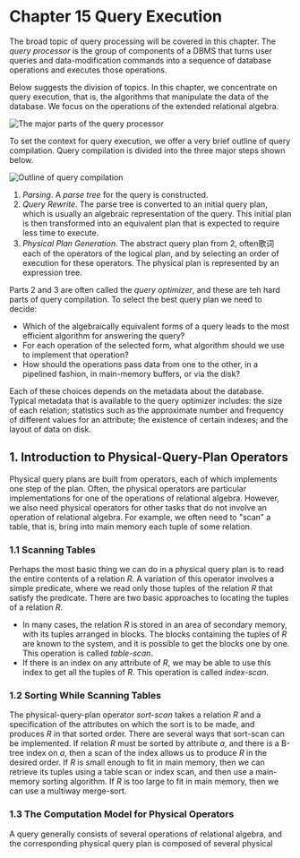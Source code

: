 # Chapter 15 Query Execution

The broad topic of query processing will be covered in this chapter. The
*query processor* is the group of components of a DBMS that turns user queries
and data-modification commands into a sequence of database operations and
executes those operations.

Below suggests the division of topics. In this chapter, we concentrate
on query execution, that is, the algorithms that manipulate the data of the
database. We focus on the operations of the extended relational algebra.

![The major parts of the query processor](https://s2.loli.net/2022/04/07/Lw3IzYiuSd4VbX8.png)

To set the context for query execution, we offer a very brief outline
of query compilation. Query compilation is divided into the three
major steps shown below.

![Outline of query compilation](https://s2.loli.net/2022/04/07/GORpsJE2dViwqDY.png)

1. *Parsing*. A *parse tree* for the query is constructed.
2. *Query Rewrite*. The parse tree is converted to an initial query plan,
which is usually an algebraic representation of the query. This initial
plan is then transformed into an equivalent plan that is expected to
require less time to execute.
3. *Physical Plan Generation*. The abstract query plan from 2, often歌词each of the operators of the logical
plan, and by selecting an order of execution for these operators.
The physical plan is represented by an expression tree.

Parts 2 and 3 are often called the *query optimizer*, and these are
teh hard parts of query compilation. To select the best query plan
we need to decide:

+ Which of the algebraically equivalent forms of a query leads to the
most efficient algorithm for answering the query?
+ For each operation of the selected form, what algorithm should we use
to implement that operation?
+ How should the operations pass data from one to the other, in a pipelined
fashion, in main-memory buffers, or via the disk?

Each of these choices depends on the metadata about the database. Typical
metadata that is available to the query optimizer includes: the size
of each relation; statistics such as the approximate number and frequency
of different values for an attribute; the existence of certain indexes;
and the layout of data on disk.

## 1. Introduction to Physical-Query-Plan Operators

Physical query plans are built from operators, each of which implements
one step of the plan. Often, the physical operators are particular implementations
for one of the operations of
relational algebra. However, we also need physical operators for other tasks
that do not involve an operation of relational algebra. For example,
we often need to "scan" a table, that is, bring into main memory each tuple
of some relation.

### 1.1 Scanning Tables

Perhaps the most basic thing we can do in a physical query plan is
to read the entire contents of a relation $R$. A variation of this
operator involves a simple predicate, where we read only those
tuples of the relation $R$ that satisfy the predicate. There are
two basic approaches to locating the tuples of a relation $R$.

+ In many cases, the relation $R$ is stored in an area of secondary memory,
with its tuples arranged in blocks. The blocks containing the tuples of
$R$ are known to the system, and it is possible to get the blocks
one by one. This operation is called *table-scan*.
+ If there is an index on any attribute of $R$, we may
be able to use this
index to get all the tuples of $R$. This operation is called *index-scan*.

### 1.2 Sorting While Scanning Tables

The physical-query-plan operator *sort-scan* takes a relation $R$ and a specification
of the attributes on which the sort is to be made, and produces $R$ in
that sorted order. There are several ways that sort-scan can be implemented.
If relation $R$ must be sorted by attribute $a$, and there is a B-tree index
on $a$, then a scan of the index allows us to produce $R$ in the desired
order. If $R$ is small enough to fit in main memory, then we can
retrieve its tuples using a table scan or index scan, and then
use a main-memory sorting algorithm. If $R$ is too large to fit in main memory,
then we can use a multiway merge-sort.

### 1.3 The Computation Model for Physical Operators

A query generally consists of several operations of relational algebra,
and the corresponding physical query plan is composed of several physical

